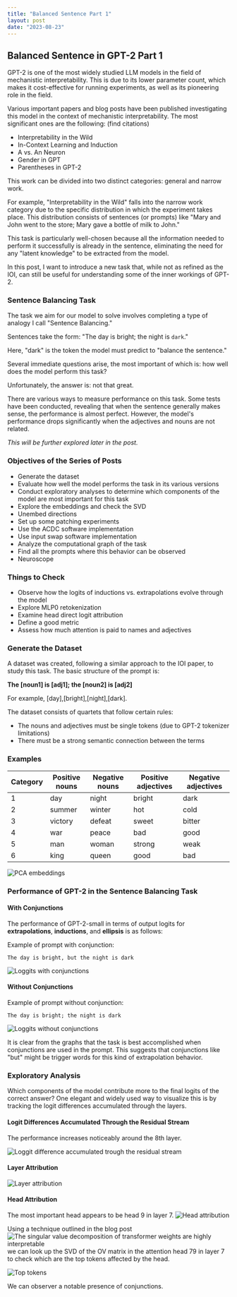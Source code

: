 ```yaml
---
title: "Balanced Sentence Part 1"
layout: post
date: "2023-08-23"
---
```




## Balanced Sentence in GPT-2 Part 1

GPT-2 is one of the most widely studied LLM models in the field of mechanistic interpretability. This is due to its lower parameter count, which makes it cost-effective for running experiments, as well as its pioneering role in the field.

Various important papers and blog posts have been published investigating this model in the context of mechanistic interpretability. The most significant ones are the following: (find citations)
- Interpretability in the Wild
- In-Context Learning and Induction
- A vs. An Neuron
- Gender in GPT
- Parentheses in GPT-2

This work can be divided into two distinct categories: general and narrow work.

For example, "Interpretability in the Wild" falls into the narrow work category due to the specific distribution in which the experiment takes place. This distribution consists of sentences (or prompts) like "Mary and John went to the store; Mary gave a bottle of milk to John."

This task is particularly well-chosen because all the information needed to perform it successfully is already in the sentence, eliminating the need for any "latent knowledge" to be extracted from the model.

In this post, I want to introduce a new task that, while not as refined as the IOI, can still be useful for understanding some of the inner workings of GPT-2.

### Sentence Balancing Task

The task we aim for our model to solve involves completing a type of analogy I call "Sentence Balancing."

Sentences take the form: "The day is bright; the night is `dark`."

Here, "dark" is the token the model must predict to "balance the sentence."

Several immediate questions arise, the most important of which is: how well does the model perform this task?

Unfortunately, the answer is: not that great.

There are various ways to measure performance on this task. Some tests have been conducted, revealing that when the sentence generally makes sense, the performance is almost perfect. However, the model's performance drops significantly when the adjectives and nouns are not related.

*This will be further explored later in the post.*

### Objectives of the Series of Posts
- Generate the dataset
- Evaluate how well the model performs the task in its various versions
- Conduct exploratory analyses to determine which components of the model are most important for this task
- Explore the embeddings and check the SVD
- Unembed directions
- Set up some patching experiments
- Use the ACDC software implementation
- Use input swap software implementation
- Analyze the computational graph of the task
- Find all the prompts where this behavior can be observed
- Neuroscope

### Things to Check
- Observe how the logits of inductions vs. extrapolations evolve through the model
- Explore MLP0 retokenization
- Examine head direct logit attribution
- Define a good metric
- Assess how much attention is paid to names and adjectives

### Generate the Dataset

A dataset was created, following a similar approach to the IOI paper, to study this task. The basic structure of the prompt is:

**The [noun1] is [adj1]; the [noun2] is [adj2]**

For example, [day],[bright],[night],[dark].

The dataset consists of quartets that follow certain rules:
- The nouns and adjectives must be single tokens (due to GPT-2 tokenizer limitations)
- There must be a strong semantic connection between the terms

### Examples

| Category  | Positive nouns | Negative nouns | Positive adjectives | Negative adjectives |
|------------|----------------|----------------|---------------------|---------------------|
|     1      | day            | night          | bright              | dark                |
|     2      | summer         | winter         | hot                 | cold                |
|     3      | victory        | defeat         | sweet               | bitter              |
|     4      | war            | peace          | bad                 | good                |
|     5      | man            | woman          | strong              | weak                |
|     6      | king           | queen          | good                | bad                 |




![PCA embeddings](images/BS/pca_emb_arrows.png)



### Performance of GPT-2 in the Sentence Balancing Task

#### With Conjunctions

The performance of GPT-2-small in terms of output logits for **extrapolations**, **inductions**, and **ellipsis** is as follows:

Example of prompt with conjunction:
```
The day is bright, but the night is dark
```

![Loggits with conjunctions](images/BS/loggits_with_conjunction.png)


#### Without Conjunctions

Example of prompt without conjunction:

```
The day is bright; the night is dark
```

![Loggits without conjunctions](images/BS/loggits_without_conjunction.png)


It is clear from the graphs that the task is best accomplished when conjunctions are used in the prompt. This suggests that conjunctions like "but" might be trigger words for this kind of extrapolation behavior.

### Exploratory Analysis

Which components of the model contribute more to the final logits of the correct answer? One elegant and widely used way to visualize this is by tracking the logit differences accumulated through the layers.

#### Logit Differences Accumulated Through the Residual Stream

The performance increases noticeably around the 8th layer.

![Loggit difference accumulated trough the residual stream](images/BS/Loggit_difference_accumulated_RS.png)


#### Layer Attribution

![Layer attribution](images/BS/Layer_Attribution.png)


#### Head Attribution

The most important head appears to be head 9 in layer 7.
![Head attribution](images/BS/Loggit_difference_each_head.png)



Using a technique outlined in the blog post ![The singular value decomposition of transformer weights are highly interpretable](https://www.lesswrong.com/posts/mkbGjzxD8d8XqKHzA/the-singular-value-decompositions-of-transformer-weight#Directly_editing_SVD_representations) we can look up the SVD of the OV matrix in the attention head 79 in layer 7 to check which are the top tokens affected by the head.

![Top tokens](images/BS/OVH9L7.png)


We can observer a notable presence of conjunctions.



